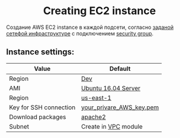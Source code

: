 # <div align="center">Creating EC2 instance</div>

Создание AWS EC2 instance в каждой подсети, согласно [заданой сетефой инфраструктуре](https://github.com/OlesYudin/Terraform/tree/main/Lesson_6-TFvars/modules/vpc "сетефой инфраструктуре") с подключением [security group](https://github.com/OlesYudin/Terraform/tree/main/Lesson_6-TFvars/modules/Security-group "security group").

## Instance settings:

| Value                  | Default                                                                                                                                                                                     |
| ---------------------- | ------------------------------------------------------------------------------------------------------------------------------------------------------------------------------------------- |
| Region                 | [Dev](https://github.com/OlesYudin/Terraform/blob/main/Lesson_6-TFvars/dev.auto.tfvars#:~:text=env%20%3D%20%22-,Dev,-%22 "Dev")                                                             |
| AMI                    | [Ubuntu 16.04 Server](https://github.com/OlesYudin/Terraform/blob/main/Lesson_6-TFvars/modules/ec2/data.tf "Ubuntu 16.04 Server")                                                           |
| Region                 | [us-east-1](https://github.com/OlesYudin/Terraform/blob/main/Lesson_6-TFvars/dev.auto.tfvars#:~:text=region%20%3D%20%22-,us%2Deast%2D1,-%22 "us-east-1")                                    |
| Key for SSH connection | [your_privare_AWS_key.pem](https://github.com/OlesYudin/Terraform/blob/main/Lesson_6-TFvars/modules/ec2/variables.tf#:~:text=variable%20%22ssh_key%22%20%7B,%7D "your_privare_AWS_key.pem") |
| Download packages      | [apache2](https://httpd.apache.org/ "apache2")                                                                                                                                              |
| Subnet                 | Create in [VPC](https://github.com/OlesYudin/Terraform/tree/main/Lesson_6-TFvars/modules/vpc "VPC") module                                                                                  |

